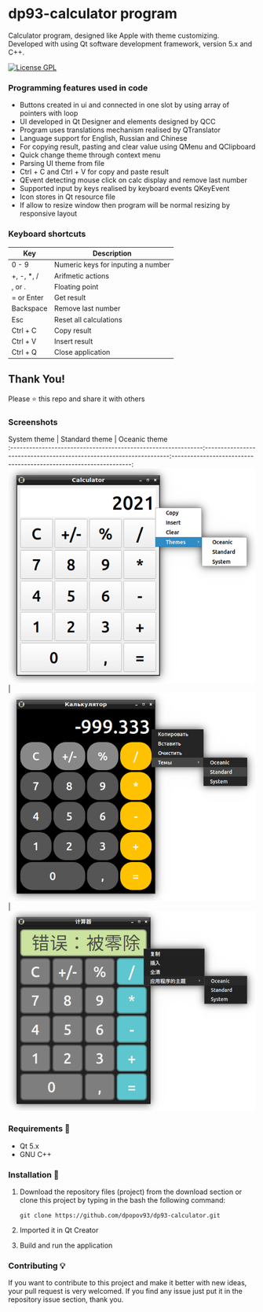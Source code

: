 # dp93-calculator program
Calculator program, designed like Apple with theme customizing.
Developed with using Qt software development framework, version 5.x and C++.

[![License GPL](https://img.shields.io/badge/license-GPL-blue.svg)](LICENSE)

### Programming features used in code
* Buttons created in ui and connected in one slot by using array of pointers with loop
* UI developed in Qt Designer and elements designed by QCC
* Program uses translations mechanism realised by QTranslator
* Language support for English, Russian and Chinese
* For copying result, pasting and clear value using QMenu and QClipboard
* Quick change theme through context menu
* Parsing UI theme from file
* Ctrl + C and Ctrl + V for copy and paste result
* QEvent detecting mouse click on calc display and remove last number
* Supported input by keys realised by keyboard events QKeyEvent
* Icon stores in Qt resource file
* If allow to resize window then program will be normal resizing by responsive layout

### Keyboard shortcuts
| Key        | Description                        |
| ---------- | ---------------------------------- |
| 0 - 9      | Numeric keys for inputing a number |
| +, -, *, / | Arifmetic actions                  |
| , or .     | Floating point                     |
| = or Enter | Get result                         |
| Backspace  | Remove last number                 |
| Esc        | Reset all calculations             |
| Ctrl + C   | Copy result                        |
| Ctrl + V   | Insert result                      |
| Ctrl + Q   | Close application                  |

## Thank You!
Please ⭐️ this repo and share it with others

### Screenshots
System theme                                                  | Standard theme                                                    | Oceanic theme                                                  
:-------------------------------------------------------------:-------------------------------------------------------------------:-----------------------------------------------------------------:
![Calculator - System theme](screenshot/screen_en_system.png) | ![Calculator - Standard theme](screenshot/screen_ru_standard.png) | ![Calculator - Oceanic theme](screenshot/screen_cn_oceanic.png)

### Requirements 🔧
* Qt 5.x
* GNU C++

### Installation 🔌
1. Download the repository files (project) from the download section or clone this project by typing in the bash the following command:

       git clone https://github.com/dpopov93/dp93-calculator.git
3. Imported it in Qt Creator
4. Build and run the application

### Contributing 💡
If you want to contribute to this project and make it better with new ideas, your pull request is very welcomed.
If you find any issue just put it in the repository issue section, thank you.
